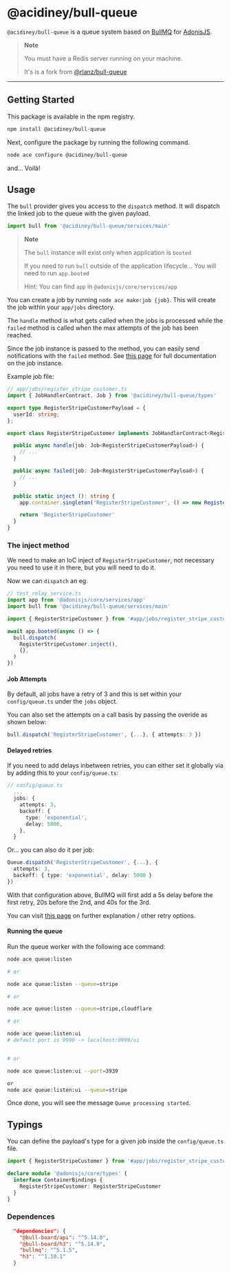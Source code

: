 # @acidiney/bull-queue

`@acidiney/bull-queue` is a queue system based on [BullMQ](https://github.com/taskforcesh/bullmq)
for [AdonisJS](https://adonisjs.com/).

> **Note**
>
> You must have a Redis server running on your machine.
>
> It's is a fork from [@rlanz/bull-queue](https://github.com/RomainLanz/adonis-bull-queue)

---

## Getting Started

This package is available in the npm registry.

```bash
npm install @acidiney/bull-queue
```

Next, configure the package by running the following command.

```bash
node ace configure @acidiney/bull-queue
```

and... Voilà!

## Usage

The `bull` provider gives you access to the `dispatch` method.
It will dispatch the linked job to the queue with the given payload.

```ts
import bull from '@acidiney/bull-queue/services/main'
```

> **Note**
>
> The `bull` instance will exist only when application is `booted`
>
> If you need to run `bull` outside of the application lifecycle... You will need to run `app.booted`
>
> Hint: You can find `app` in `@adonisjs/core/services/app`

You can create a job by running `node ace make:job {job}`.
This will create the job within your `app/jobs` directory.

The `handle` method is what gets called when the jobs is processed while
the `failed` method is called when the max attempts of the job has been reached.

Since the job instance is passed to the method, you can easily send notifications with the `failed` method. See [this page](https://api.docs.bullmq.io/classes/Job.html) for full documentation on the job instance.

Example job file:

```ts
// app/jobs/register_stripe_customer.ts
import { JobHandlerContract, Job } from '@acidiney/bull-queue/types'

export type RegisterStripeCustomerPayload = {
  userId: string;
};

export class RegisterStripeCustomer implements JobHandlerContract<RegisterStripeCustomerPayload> {

  public async handle(job: Job<RegisterStripeCustomerPayload>) {
    // ...
  }

  public async failed(job: Job<RegisterStripeCustomerPayload>) {
    // ...
  }

  public static inject (): string {
    app.container.singleton('RegisterStripeCustomer', () => new RegisterStripeCustomer())

    return 'RegisterStripeCustomer'
  }
}
```

### The inject method

We need to make an IoC inject of `RegisterStripeCustomer`, not necessary you need to use it in there, but you will need to do it.

Now we can `dispatch` an eg.

```ts
// test_relay_service.ts
import app from '@adonisjs/core/services/app'
import bull from '@acidiney/bull-queue/services/main'

import { RegisterStripeCustomer } from '#app/jobs/register_stripe_customer.js'

await app.booted(async () => {
  bull.dispatch(
    RegisterStripeCustomer.inject(),
    {},
  )
})

```

#### Job Attempts

By default, all jobs have a retry of 3 and this is set within your `config/queue.ts` under the `jobs` object.

You can also set the attempts on a call basis by passing the overide as shown below:

```ts
bull.dispatch('RegisterStripeCustomer', {...}, { attempts: 3 })
```

#### Delayed retries

If you need to add delays inbetween retries, you can either set it globally via by adding this to your `config/queue.ts`:

```ts
// config/queue.ts
  ...
  jobs: {
    attempts: 3,
    backoff: {
      type: 'exponential',
      delay: 5000,
    },
  }
```

Or... you can also do it per job:

```ts
Queue.dispatch('RegisterStripeCustomer', {...}, {
  attempts: 3,
  backoff: { type: 'exponential', delay: 5000 }
})
```

With that configuration above, BullMQ will first add a 5s delay before the first retry, 20s before the 2nd, and 40s for the 3rd.

You can visit [this page](https://docs.bullmq.io/guide/retrying-failing-jobs) on further explanation / other retry options.

#### Running the queue

Run the queue worker with the following ace command:

```bash
node ace queue:listen

# or

node ace queue:listen --queue=stripe

# or

node ace queue:listen --queue=stripe,cloudflare

# or

node ace queue:listen:ui
# default port is 9999 -> localhost:9999/ui


# or

node ace queue:listen:ui --port=3939

or 
node ace queue:listen:ui --queue=stripe

```

Once done, you will see the message `Queue processing started`.

## Typings

You can define the payload's type for a given job inside the `config/queue.ts` file.

```ts
import { RegisterStripeCustomer } from '#app/jobs/register_stripe_customer.js'

declare module '@adonisjs/core/types' {
  interface ContainerBindings {
    RegisterStripeCustomer: RegisterStripeCustomer
  }
}
```

### Dependences

```json
  "dependencies": {
    "@bull-board/api": "^5.14.0",
    "@bull-board/h3": "^5.14.0",
    "bullmq": "^5.1.5",
    "h3": "^1.10.1"
  }
```
